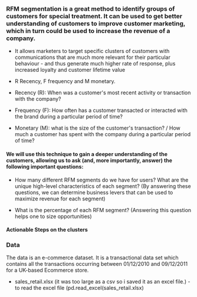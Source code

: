 ### RFM segmentation is a great method to identify groups of customers for special treatment. It can be used to get better understanding of customers to improve customer marketing, which in turn could be used to increase the revenue of a company.
  
  - It allows marketers to target specific clusters of customers with communications that are much more relevant for their particular behaviour - and thus generate much higher rate of response, plus increased loyalty and customer lifetime value
  
  - R Recency, F frequency and M monetary.
  
- Recency (R): When was a customer's most recent activity or transaction with the company?

- Frequency (F): How often has a customer transacted or interacted with the brand during a particular period of time?

- Monetary (M): what is the size of the customer's transaction? / How much a customer has spent with the company during a particular period of time?


#### We will use this technique to gain a deeper understanding of the customers, allowing us to ask (and, more importantly, answer) the following important questions:

- How many different RFM segments do we have for users? What are the unique high-level characteristics of each segment? (By answering these questions, we can determine business levers that can be used to maximize revenue for each segment)

- What is the percentage of each RFM segment? (Answering this question helps one to size opportunities)


#### Actionable Steps on the clusters


### Data

The data is an e-commerce dataset. It is a transactional data set which contains all the transactions occurring between 01/12/2010 and 09/12/2011 for a UK-based Ecommerce store. 
- sales_retail.xlsx (it was too large as a csv so i saved it as an excel file.)
    -to read the excel file (pd.read_excel(sales_retail.xlsx)
